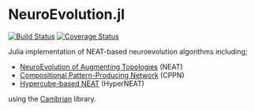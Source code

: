 # NeuroEvolution.jl

[![Build Status](https://travis-ci.org/TemplierPaul/NeuroEvolution.jl.svg?branch=master)](https://travis-ci.org/TemplierPaul/NeuroEvolution.jl)
[![Coverage Status](https://coveralls.io/repos/github/TemplierPaul/NeuroEvolution.jl/badge.svg?branch=master)](https://coveralls.io/github/TemplierPaul/NeuroEvolution.jl?branch=master)


Julia implementation of NEAT-based neuroevolution algorithms including;
- [NeuroEvolution of Augmenting Topologies](http://nn.cs.utexas.edu/downloads/papers/stanley.cec02.pdf) (NEAT) 
- [Compositional Pattern-Producing Network](http://eplex.cs.ucf.edu/papers/stanley_gpem07.pdf) (CPPN) 
- [Hypercube-based NEAT](https://stars.library.ucf.edu/facultybib2000/2178/) (HyperNEAT)

using the [Cambrian](https://github.com/d9w/Cambrian.jl) library.

